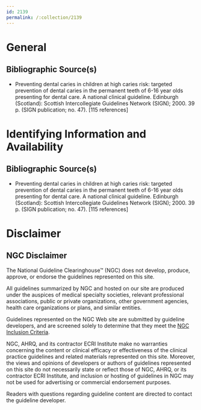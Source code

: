 ```yaml
---
id: 2139
permalink: /:collection/2139
---
```


# General

## Bibliographic Source(s)

- Preventing dental caries in children at high caries risk: targeted prevention of dental caries in the permanent teeth of 6-16 year olds presenting for dental care. A national clinical guideline. Edinburgh (Scotland): Scottish Intercollegiate Guidelines Network (SIGN); 2000. 39 p. (SIGN publication; no. 47). [115 references]

# Identifying Information and Availability

## Bibliographic Source(s)

- Preventing dental caries in children at high caries risk: targeted prevention of dental caries in the permanent teeth of 6-16 year olds presenting for dental care. A national clinical guideline. Edinburgh (Scotland): Scottish Intercollegiate Guidelines Network (SIGN); 2000. 39 p. (SIGN publication; no. 47). [115 references]

# Disclaimer

## NGC Disclaimer

The National Guideline Clearinghouse™ (NGC) does not develop, produce, approve, or endorse the guidelines represented on this site.

All guidelines summarized by NGC and hosted on our site are produced under the auspices of medical specialty societies, relevant professional associations, public or private organizations, other government agencies, health care organizations or plans, and similar entities.

Guidelines represented on the NGC Web site are submitted by guideline developers, and are screened solely to determine that they meet the [NGC Inclusion Criteria](/help-and-about/summaries/inclusion-criteria).

NGC, AHRQ, and its contractor ECRI Institute make no warranties concerning the content or clinical efficacy or effectiveness of the clinical practice guidelines and related materials represented on this site. Moreover, the views and opinions of developers or authors of guidelines represented on this site do not necessarily state or reflect those of NGC, AHRQ, or its contractor ECRI Institute, and inclusion or hosting of guidelines in NGC may not be used for advertising or commercial endorsement purposes.

Readers with questions regarding guideline content are directed to contact the guideline developer.

